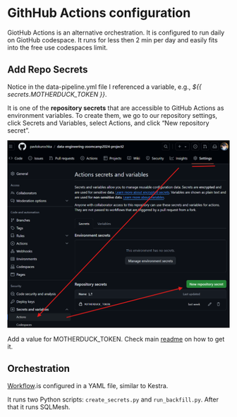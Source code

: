 # GithHub Actions configuration

GiotHub Actions is an alternative orchestration. It is configured to run daily on GiotHub codespace. It runs for less then 2 min per day and easily fits into the free use codespaces limit.

## Add Repo Secrets

Notice in the data-pipeline.yml file I referenced a variable, e.g., *${{ secrets.MOTHERDUCK_TOKEN }}*.

It is one of the  **repository secrets** that are accessible to GitHub Actions as environment variables. To create them, we go to our repository settings, click Secrets and Variables, select Actions, and click “New repository secret”.

![](pictures/repo_secret.png)

Add a value for MOTHERDUCK_TOKEN. Check main [readme](README.md) on how to get it.



## Orchestration

[Workflow](.github/workflows/data-pipeline.yml).is configured in a YAML file, similar to Kestra.

It runs two Python scripts: `create_secrets.py` and  `run_backfill.py`. After that it runs SQLMesh.

